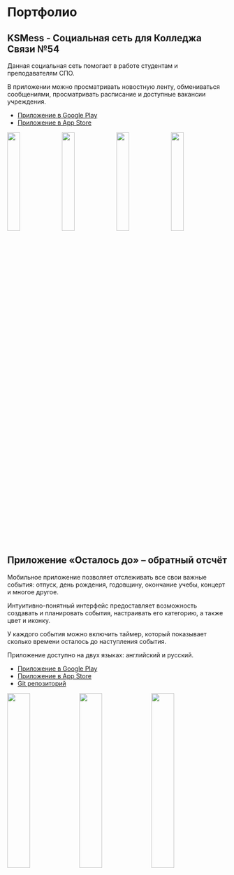 # Портфолио

## KSMess - Социальная сеть для Колледжа Связи №54
Данная социальная сеть помогает в работе студентам и преподавателям СПО.

В приложении можно просматривать новостную ленту, обмениваться сообщениями, просматривать расписание и доступные вакансии учреждения.

- [Приложение в Google Play](https://play.google.com/store/apps/details?id=com.iongames.messenger&hl=ru)
- [Приложение в App Store](https://apps.apple.com/ru/app/ksmess/id6446104181)

<div>
      <img src="https://play-lh.googleusercontent.com/WRLv1MG5AM9nQwoE2FLlVKt1Mk2LQfsDY00dHxq-B7LhUUlxTTilxmOjuohQ8dhIi0qH=w2560-h1440-rw" width="24%">
      <img src="https://play-lh.googleusercontent.com/h3WqiDUG5q6sPUo0-jgJbrQAriYPvZ2VyT8KnHpLKImzP7nRltEbVWujkZ5tvItksg=w2560-h1440-rw" width="24%">
      <img src="https://play-lh.googleusercontent.com/NyMBPAAaAp5VlypolDVwbUtclmDUxLAJD36xWlZeYY2MoebwKSiESycQGiAPNLCyNz8=w2560-h1440-rw" width="24%">
      <img src="https://play-lh.googleusercontent.com/-lXAaHST7uabj-HAeTHUCPzcBxEqHgcBG5G5FX6ZLVGn2kBGbqRztfvo3Bthp1MI9aG2=w2560-h1440-rw" width="24%">
</div>

## Приложение «Осталось до» – обратный отсчёт
Мобильное приложение позволяет отслеживать все свои важные события: отпуск, день рождения, годовщину, окончание учебы, концерт и многое другое.

Интуитивно-понятный интерфейс предоставляет возможность создавать и планировать события, настраивать его категорию, а также цвет и иконку.

У каждого события можно включить таймер, который показывает сколько времени осталось до наступления события.

Приложение доступно на двух языках: английский и русский.
- [Приложение в Google Play](https://play.google.com/store/apps/details?id=com.itadss.todo.todo_app&hl=ru)
- [Приложение в App Store](https://apps.apple.com/ru/app/%D0%BE%D1%81%D1%82%D0%B0%D0%BB%D0%BE%D1%81%D1%8C-%D0%B4%D0%BE/id6446589517)
- [Git репозиторий](https://github.com/DevTriangle/todo_app)

<div>
      <img src="https://play-lh.googleusercontent.com/OFFISRvuoN8eNi_D0e665BcNMmUB-U1XcpPheygNAHhzPZZahf7OTpIUzRN6Nb2L26E=w2560-h1440-rw" width="32%">
      <img src="https://play-lh.googleusercontent.com/EBcNQ2BKeUXRYtX_r-SPrZaq4Db5NeWMiwY_00Zod_t7eGDCeCJelm8oZtjwgnBVkP8=w2560-h1440-rw" width="32%">
      <img src="https://play-lh.googleusercontent.com/O1qKP0rv8WUv_PTkUtHJ_4laXtDC3xunGxTGcRgw4YTVzs2Ql_H2Jehqc6NtSpzkyJI=w2560-h1440-rw" width="32%">
</div>
